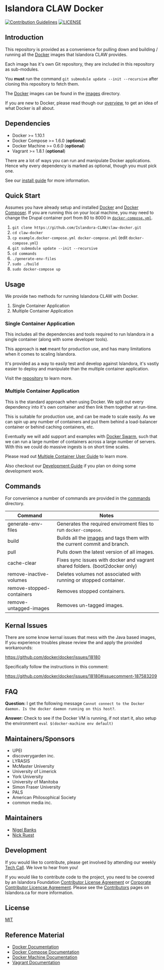# Islandora CLAW Docker
[![Contribution Guidelines](http://img.shields.io/badge/CONTRIBUTING-Guidelines-blue.svg)](./CONTRIBUTING.md)
[![LICENSE](https://img.shields.io/badge/license-MIT-blue.svg?style=flat-square)](./LICENSE)

## Introduction

This repository is provided as a convenience for pulling down and building / running all the [Docker] images that Islandora CLAW provides. 

Each image has it's own Git repository, they are included in this repository as sub-modules.

You **must** run the command ```git submodule update --init --recursive``` after cloning this repository to fetch them.

The [Docker] images can be found in the [images](/images) directory.

If you are new to Docker, please read though our [overview](/docs/docker-overview.md), to get an idea of what Docker is all about.

## Dependencies

* Docker >= 1.10.1 
* Docker Compose >= 1.6.0 (__optional__)
* Docker Machine >= 0.6.0 (__optional__)
* Vagrant >= 1.8.1 (__optional__)

There are a lot of ways you can run and manipulate Docker applications. Hence why every dependency is marked as optional, though you must pick one.

See our [install guide](docs/install-guide.md) for more information.

## Quick Start 

Assumes you have already setup and installed [Docker](https://docs.docker.com/engine/installation/) and [Docker Composer](https://docs.docker.com/compose/install/). If you are running this on your local machine, you may need to change the Drupal container port from 80 to 8000 in [`docker-compose.yml`](https://github.com/Islandora-CLAW/claw-docker/blob/master/docker-compose.yml#L74).

1. `git clone https://github.com/Islandora-CLAW/claw-docker.git`
2. `cd claw-docker`
3. `cp example.docker-compose.yml docker-compose.yml` (edit `docker-compose.yml`)
4. `git submodule update --init --recursive`
5. `cd commands`
6. `./generate-env-files`
7. `sudo ./build`
8. `sudo docker-compose up`

## Usage

We provide two methods for running Islandora CLAW with Docker.

1. Single Container Application
2. Multiple Container Application

### Single Container Application

This includes all the dependencies and tools required to run Islandora in a single container (along with some developer tools).

This approach is **not** meant for production use, and has many limitations when it comes to scaling Islandora.

It's provided as a way to easily test and develop against Islandora, it's vastly easier to deploy and manipulate than the multiple container application.

Visit the [repository](https://github.com/islandora/claw-docker-all-in-one) to learn more.

### Multiple Container Application

This is the standard approach when using Docker. We split out every dependency into it's own container and then link them together at run-time. 

This is suitable for production use, and can be made to scale easily. As we can spin up any number of containers and put them behind a load-balancer container or behind caching containers, etc. 

Eventually we will add support and examples with [Docker Swarm][docker-swarm], such that we can run a large number of containers across a large number of servers. With this we could do massive ingests is on short time scales.

Please read out [Multiple Container User Guide](/docs/docker-user-guide.md) to learn more.

Also checkout our [Development Guide](/docs/docker-development.md) if you plan on doing some development work.

## Commands

For convenience a number of commands are provided in the [commands](/commands) directory.

| Command                   | Notes                                                                              |
|---------------------------|------------------------------------------------------------------------------------|
| generate-env-files        | Generates the required enviroment files to run ```docker-compose```.               |
| build                     | Builds all the [images](/images) and tags them with the current commit and branch. |
| pull                      | Pulls down the latest version of all images.                                       |
| cache-clear               | Fixes sync issues with docker and vagrant shared folders. (boot2docker only)       |
| remove-inactive-volumes   | Deletes volumes not associated with running or stopped container.                  |
| remove-stopped-containers | Removes stopped containers.                                                        |
| remove-untagged-images    | Removes un-tagged images.                                                          |

## Kernal Issues

There are some know kernal issues that mess with the Java based images, If you experience troubles please review the and apply the provided workarounds:

https://github.com/docker/docker/issues/18180

Specifically follow the instructions in this comment:

https://github.com/docker/docker/issues/18180#issuecomment-187583209

## FAQ

**Question:** I get the following message ```Cannot connect to the Docker daemon. Is the docker daemon running on this host?```.

**Answer:** Check to see if the Docker VM is running, if not start it, also setup the environment ```eval $(docker-machine env default)```

## Maintainers/Sponsors

* UPEI
* discoverygarden inc.
* LYRASIS
* McMaster University
* University of Limerick
* York University
* University of Manitoba
* Simon Fraser University
* PALS
* American Philosophical Society
* common media inc.

## Maintainers

* [Nigel Banks](https://github.com/nigelgbanks)
* [Nick Ruest](https://github.com/ruebot)

## Development

If you would like to contribute, please get involved by attending our weekly [Tech Call](https://github.com/Islandora-CLAW/CLAW/wiki). We love to hear from you!

If you would like to contribute code to the project, you need to be covered by an Islandora Foundation [Contributor License Agreement](http://islandora.ca/sites/default/files/islandora_cla.pdf) or [Corporate Contributor Licencse Agreement](http://islandora.ca/sites/default/files/islandora_ccla.pdf). Please see the [Contributors](http://islandora.ca/resources/contributors) pages on Islandora.ca for more information.

## License

[MIT](https://opensource.org/licenses/MIT)

## Reference Material

* [Docker Documentation][docker-docs]
* [Docker Compose Documentation][docker-compose-docs]
* [Docker Machine Documentation][docker-machine-docs]
* [Vagrant Documentation][vagrant-docs]

[Contributor License Agreement]: http://islandora.ca/sites/default/files/islandora_cla.pdf
[Contributors]: http://islandora.ca/resources/contributors
[Corporate Contributor License Agreement]: http://islandora.ca/sites/default/files/islandora_ccla.pdf
[Islandora Fedora 4 Interest Group]: https://github.com/Islandora/Islandora-Fedora4-Interest-Group

[docker]: https://docker.com
[docker-docs]: https://docs.docker.com 
[docker-compose]: https://www.docker.com/products/docker-compose
[docker-compose-docs]: https://docs.docker.com/compose
[docker-machine]: https://www.docker.com/products/docker-machine
[docker-machine-docs]: https://docs.docker.com/machine/
[docker-swarm]: https://www.docker.com/products/docker-swarm
[docker-swarm-docs]: https://docs.docker.com/swarm/
[vagrant-docs]: https://www.vagrantup.com/docs/
